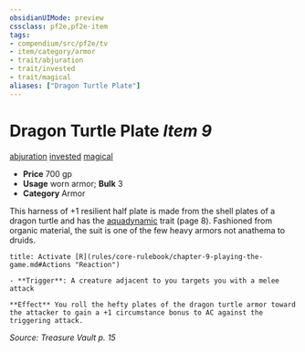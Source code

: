 ```yaml
---
obsidianUIMode: preview
cssclass: pf2e,pf2e-item
tags:
- compendium/src/pf2e/tv
- item/category/armor
- trait/abjuration
- trait/invested
- trait/magical
aliases: ["Dragon Turtle Plate"]
---
```

# Dragon Turtle Plate *Item 9*  
[abjuration](rules/traits/abjuration.md)  [invested](rules/traits/invested.md)  [magical](rules/traits/magical.md)  

- **Price** 700 gp
- **Usage** worn armor; **Bulk** 3
- **Category** Armor

This harness of +1 resilient half plate is made from the shell plates of a dragon turtle and has the [aquadynamic](rules/traits/aquadynamic-tv.md) trait (page 8). Fashioned from organic material, the suit is one of the few heavy armors not anathema to druids.

```ad-embed-ability
title: Activate [R](rules/core-rulebook/chapter-9-playing-the-game.md#Actions "Reaction")

- **Trigger**: A creature adjacent to you targets you with a melee attack

**Effect** You roll the hefty plates of the dragon turtle armor toward the attacker to gain a +1 circumstance bonus to AC against the triggering attack.
```

*Source: Treasure Vault p. 15*